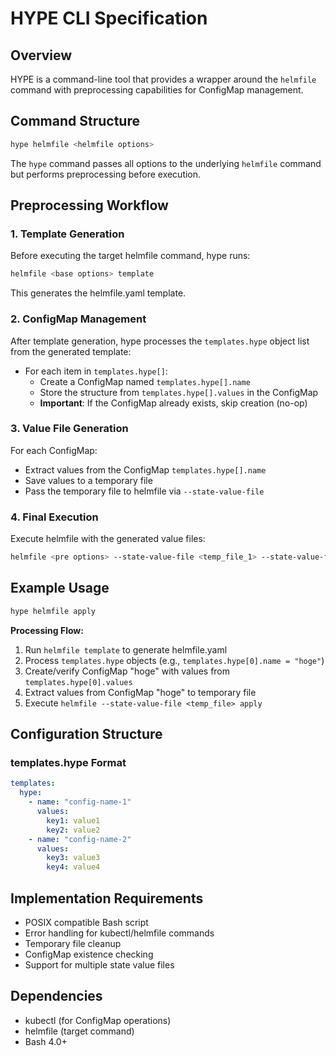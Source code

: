 # HYPE CLI Specification

## Overview

HYPE is a command-line tool that provides a wrapper around the `helmfile` command with preprocessing capabilities for ConfigMap management.

## Command Structure

```bash
hype helmfile <helmfile options>
```

The `hype` command passes all options to the underlying `helmfile` command but performs preprocessing before execution.

## Preprocessing Workflow

### 1. Template Generation

Before executing the target helmfile command, hype runs:

```bash
helmfile <base options> template
```

This generates the helmfile.yaml template.

### 2. ConfigMap Management

After template generation, hype processes the `templates.hype` object list from the generated template:

- For each item in `templates.hype[]`:
  - Create a ConfigMap named `templates.hype[].name`
  - Store the structure from `templates.hype[].values` in the ConfigMap
  - **Important**: If the ConfigMap already exists, skip creation (no-op)

### 3. Value File Generation

For each ConfigMap:
- Extract values from the ConfigMap `templates.hype[].name`
- Save values to a temporary file
- Pass the temporary file to helmfile via `--state-value-file`

### 4. Final Execution

Execute helmfile with the generated value files:

```bash
helmfile <pre options> --state-value-file <temp_file_1> --state-value-file <temp_file_2> ... <mode> <post options>
```

## Example Usage

```bash
hype helmfile apply
```

**Processing Flow:**
1. Run `helmfile template` to generate helmfile.yaml
2. Process `templates.hype` objects (e.g., `templates.hype[0].name = "hoge"`)
3. Create/verify ConfigMap "hoge" with values from `templates.hype[0].values`
4. Extract values from ConfigMap "hoge" to temporary file
5. Execute `helmfile --state-value-file <temp_file> apply`

## Configuration Structure

### templates.hype Format

```yaml
templates:
  hype:
    - name: "config-name-1"
      values:
        key1: value1
        key2: value2
    - name: "config-name-2" 
      values:
        key3: value3
        key4: value4
```

## Implementation Requirements

- POSIX compatible Bash script
- Error handling for kubectl/helmfile commands
- Temporary file cleanup
- ConfigMap existence checking
- Support for multiple state value files

## Dependencies

- kubectl (for ConfigMap operations)
- helmfile (target command)
- Bash 4.0+